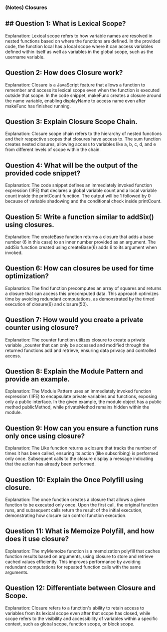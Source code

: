 ### (Notes) Closures

## ## Question 1: What is Lexical Scope?

Explanation: Lexical scope refers to how variable names are resolved in nested functions based on where the functions are defined. In the provided code, the function local has a local scope where it can access variables defined within itself as well as variables in the global scope, such as the username variable.

## Question 2: How does Closure work?

Explanation: Closure is a JavaScript feature that allows a function to remember and access its lexical scope even when the function is executed outside that scope. In the code snippet, makeFunc creates a closure around the name variable, enabling displayName to access name even after makeFunc has finished running.

## Question 3: Explain Closure Scope Chain.

Explanation: Closure scope chain refers to the hierarchy of nested functions and their respective scopes that closures have access to. The sum function creates nested closures, allowing access to variables like a, b, c, d, and e from different levels of scope within the chain.

## Question 4: What will be the output of the provided code snippet?

Explanation: The code snippet defines an immediately invoked function expression (IIFE) that declares a global variable count and a local variable count inside the printCount function. The output will be 1 followed by 0 because of variable shadowing and the conditional check inside printCount.

## Question 5: Write a function similar to addSix() using closures.

Explanation: The createBase function returns a closure that adds a base number (6 in this case) to an inner number provided as an argument. The addSix function created using createBase(6) adds 6 to its argument when invoked.

## Question 6: How can closures be used for time optimization?

Explanation: The find function precomputes an array of squares and returns a closure that can access this precomputed data. This approach optimizes time by avoiding redundant computations, as demonstrated by the timed execution of closure(6) and closure(50).

## Question 7: How would you create a private counter using closure?

Explanation: The counter function utilizes closure to create a private variable \_counter that can only be accessed and modified through the returned functions add and retrieve, ensuring data privacy and controlled access.

## Question 8: Explain the Module Pattern and provide an example.

Explanation: The Module Pattern uses an immediately invoked function expression (IIFE) to encapsulate private variables and functions, exposing only a public interface. In the given example, the module object has a public method publicMethod, while privateMethod remains hidden within the module.

## Question 9: How can you ensure a function runs only once using closure?

Explanation: The Like function returns a closure that tracks the number of times it has been called, ensuring its action (like subscribing) is performed only once. Subsequent calls to the closure display a message indicating that the action has already been performed.

## Question 10: Explain the Once Polyfill using closure.

Explanation: The once function creates a closure that allows a given function to be executed only once. Upon the first call, the original function runs, and subsequent calls return the result of the initial execution, demonstrating how closure can control function execution.

## Question 11: What is Memoize Polyfill, and how does it use closure?

Explanation: The myMemoize function is a memoization polyfill that caches function results based on arguments, using closure to store and retrieve cached values efficiently. This improves performance by avoiding redundant computations for repeated function calls with the same arguments.

## Question 12: Differentiate between Closure and Scope.

Explanation: Closure refers to a function's ability to retain access to variables from its lexical scope even after that scope has closed, while scope refers to the visibility and accessibility of variables within a specific context, such as global scope, function scope, or block scope.
